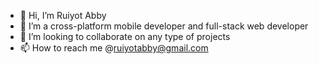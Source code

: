 - 👋 Hi, I’m Ruiyot Abby
- 👀 I’m a cross-platform mobile developer and full-stack web developer
- 💞️ I’m looking to collaborate on any type of projects
- 📫 How to reach me @ruiyotabby@gmail.com

<!---
ruiyotabby/ruiyotabby is a ✨ special ✨ repository because its `README.md` (this file) appears on your GitHub profile.
You can click the Preview link to take a look at your changes.
--->
